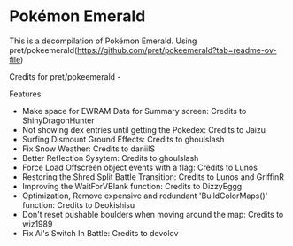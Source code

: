 # Pokémon Emerald

This is a decompilation of Pokémon Emerald. Using pret/pokeemerald(https://github.com/pret/pokeemerald?tab=readme-ov-file)

Credits for pret/pokeemerald - 

Features:
- Make space for EWRAM Data for Summary screen: Credits to ShinyDragonHunter
- Not showing dex entries until getting the Pokedex: Credits to Jaizu
- Surfing Dismount Ground Effects: Credits to ghoulslash
- Fix Snow Weather: Credits to daniilS
- Better Reflection Sysytem: Credits to ghoulslash
- Force Load Offscreen object events with a flag: Credits to Lunos
- Restoring the Shred Split Battle Transition: Credits to Lunos and GriffinR
- Improving the WaitForVBlank function: Credits to DizzyEggg
- Optimization, Remove expensive and redundant 'BuildColorMaps()' function: Credits to Deokishisu
- Don't reset pushable boulders when moving around the map: Credits to wiz1989
- Fix Ai's Switch In Battle: Credits to devolov